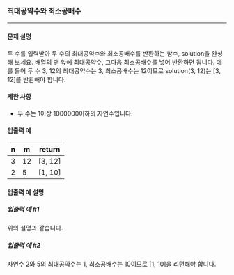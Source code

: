 ### 최대공약수와 최소공배수
<hr></hr>

#### 문제 설명
두 수를 입력받아 두 수의 최대공약수와 최소공배수를 반환하는 함수, solution을 완성해 보세요. 배열의 맨 앞에 최대공약수, 그다음 최소공배수를 넣어 반환하면 됩니다. 예를 들어 두 수 3, 12의 최대공약수는 3, 최소공배수는 12이므로 solution(3, 12)는 [3, 12]를 반환해야 합니다.

#### 제한 사항
* 두 수는 1이상 1000000이하의 자연수입니다.

#### 입출력 예
|n|	m|	return|
|--|--|---|
|3|	12|	[3, 12]|
|2|	5	|[1, 10]|

#### 입출력 예 설명
##### 입출력 예 #1
위의 설명과 같습니다.

##### 입출력 예 #2
자연수 2와 5의 최대공약수는 1, 최소공배수는 10이므로 [1, 10]을 리턴해야 합니다.
